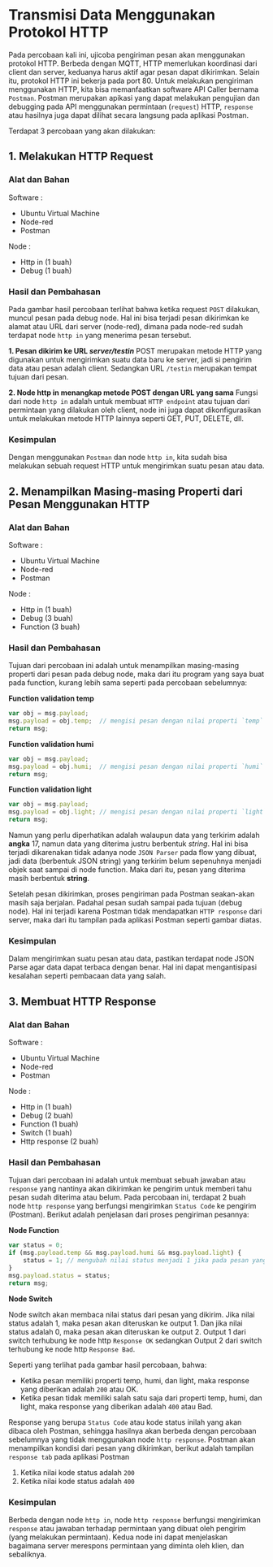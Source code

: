# Transmisi Data Menggunakan Protokol HTTP
Pada percobaan kali ini, ujicoba pengiriman pesan akan menggunakan protokol HTTP. Berbeda dengan MQTT, HTTP memerlukan koordinasi dari client dan server, keduanya harus aktif agar pesan dapat dikirimkan. Selain itu, protokol HTTP ini bekerja pada port 80. Untuk melakukan pengiriman menggunakan HTTP, kita bisa memanfaatkan software API Caller bernama `Postman`. Postman merupakan apikasi yang dapat melakukan pengujian dan debugging pada API menggunakan permintaan (`request`) HTTP, `response` atau hasilnya juga dapat dilihat secara langsung pada aplikasi Postman.

Terdapat 3 percobaan yang akan dilakukan:

## 1. Melakukan HTTP Request
### Alat dan Bahan

Software :

- Ubuntu Virtual Machine
- Node-red
- Postman

Node :
- Http in (1 buah)
- Debug (1 buah)


### Hasil dan Pembahasan

Pada gambar hasil percobaan terlihat bahwa ketika request `POST` dilakukan, muncul pesan pada debug node. Hal ini bisa terjadi pesan dikirimkan ke alamat atau URL dari server (node-red), dimana pada node-red sudah terdapat node `http in` yang menerima pesan tersebut. 

**1. Pesan dikirim ke URL *server/testin***
POST merupakan metode HTTP yang digunakan untuk mengirimkan suatu data baru ke server, jadi si pengirim data atau pesan adalah client. Sedangkan URL `/testin` merupakan tempat tujuan dari pesan.

**2. Node http in menangkap metode POST dengan URL yang sama**
Fungsi dari node `http in` adalah untuk membuat `HTTP endpoint` atau tujuan dari permintaan yang dilakukan oleh client, node ini juga dapat dikonfigurasikan untuk melakukan metode HTTP lainnya seperti GET, PUT, DELETE, dll.

### Kesimpulan
Dengan menggunakan `Postman` dan node `http in`, kita sudah bisa melakukan sebuah request HTTP untuk mengirimkan suatu pesan atau data.

## 2. Menampilkan Masing-masing Properti dari Pesan Menggunakan HTTP
### Alat dan Bahan

Software :

- Ubuntu Virtual Machine
- Node-red
- Postman

Node :
- Http in (1 buah)
- Debug (3 buah)
- Function (3 buah)

### Hasil dan Pembahasan
Tujuan dari percobaan ini adalah untuk menampilkan masing-masing properti dari pesan pada debug node, maka dari itu program yang saya buat pada function, kurang lebih sama seperti pada percobaan sebelumnya:

**Function validation temp**
```javascript
var obj = msg.payload;
msg.payload = obj.temp;  // mengisi pesan dengan nilai properti `temp`
return msg;
```

**Function validation humi**
```javascript
var obj = msg.payload;
msg.payload = obj.humi;  // mengisi pesan dengan nilai properti `humi`
return msg;
```

**Function validation light**
```javascript
var obj = msg.payload;
msg.payload = obj.light; // mengisi pesan dengan nilai properti `light`
return msg;
```

Namun yang perlu diperhatikan adalah walaupun data yang terkirim adalah **angka** 17, namun data yang diterima justru berbentuk *string*. Hal ini bisa terjadi dikarenakan tidak adanya node `JSON Parser` pada flow yang dibuat, jadi data (berbentuk JSON string) yang terkirim belum sepenuhnya menjadi objek saat sampai di node function. Maka dari itu, pesan yang diterima masih berbentuk **string**.

Setelah pesan dikirimkan, proses pengiriman pada Postman seakan-akan masih saja berjalan. Padahal pesan sudah sampai pada tujuan (debug node). Hal ini terjadi karena Postman tidak mendapatkan `HTTP response` dari server, maka dari itu tampilan pada aplikasi Postman seperti gambar diatas.

### Kesimpulan
Dalam mengirimkan suatu pesan atau data, pastikan terdapat node JSON Parse agar data dapat terbaca dengan benar. Hal ini dapat mengantisipasi kesalahan seperti pembacaan data yang salah.

## 3. Membuat HTTP Response
### Alat dan Bahan

Software :

- Ubuntu Virtual Machine
- Node-red
- Postman

Node :
- Http in (1 buah)
- Debug (2 buah)
- Function (1 buah)
- Switch (1 buah)
- Http response (2 buah)

### Hasil dan Pembahasan

Tujuan dari percobaan ini adalah untuk membuat sebuah jawaban atau `response` yang nantinya akan dikirimkan ke pengirim untuk memberi tahu pesan sudah diterima atau belum. Pada percobaan ini, terdapat 2 buah node `http response` yang berfungsi mengirimkan `Status Code` ke pengirim (Postman). Berikut adalah penjelasan dari proses pengiriman pesannya:

**Node Function**
```javascript
var status = 0;
if (msg.payload.temp && msg.payload.humi && msg.payload.light) {
    status = 1; // mengubah nilai status menjadi 1 jika pada pesan yang dikirim terdapat properti: temp, humi, dan light
}
msg.payload.status = status;
return msg;
```

**Node Switch**

Node switch akan membaca nilai status dari pesan yang dikirim. Jika nilai status adalah 1, maka pesan akan diteruskan ke output 1. Dan jika nilai status adalah 0, maka pesan akan diteruskan ke output 2. Output 1 dari switch terhubung ke node http `Response OK` sedangkan Output 2 dari switch terhubung ke node http `Response Bad`.

Seperti yang terlihat pada gambar hasil percobaan, bahwa: 
- Ketika pesan memiliki properti temp, humi, dan light, maka response yang diberikan adalah `200` atau OK.
- Ketika pesan tidak memiliki salah satu saja dari properti temp, humi, dan light, maka response yang diberikan adalah `400` atau Bad.

Response yang berupa `Status Code` atau kode status inilah yang akan dibaca oleh Postman, sehingga hasilnya akan berbeda dengan percobaan sebelumnya yang tidak menggunakan node `http response`. Postman akan menampilkan kondisi dari pesan yang dikirimkan, berikut adalah tampilan `response tab` pada aplikasi Postman

1. Ketika nilai kode status adalah `200`
2. Ketika nilai kode status adalah `400`

### Kesimpulan
Berbeda dengan node `http in`, node `http response` berfungsi mengirimkan `response` atau jawaban terhadap permintaan yang dibuat oleh pengirim (yang melakukan permintaan). Kedua node ini dapat menjelaskan bagaimana server merespons permintaan yang diminta oleh klien, dan sebaliknya.
